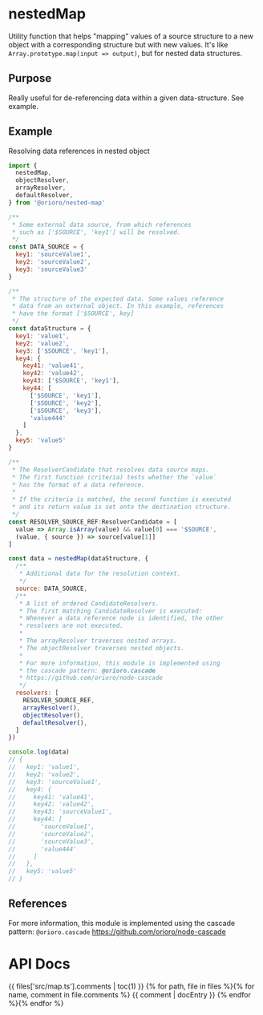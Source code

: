 # nestedMap

Utility function that helps "mapping" values of a source structure to a new
object with a corresponding structure but with new values. It's like
`Array.prototype.map(input => output)`, but for nested data structures.

## Purpose

Really useful for de-referencing data within a given data-structure. See example.

## Example

Resolving data references in nested object

```js
import {
  nestedMap,
  objectResolver,
  arrayResolver,
  defaultResolver,
} from '@orioro/nested-map'

/**
 * Some external data source, from which references
 * such as ['$SOURCE', 'key1'] will be resolved.
 */
const DATA_SOURCE = {
  key1: 'sourceValue1',
  key2: 'sourceValue2',
  key3: 'sourceValue3'
}

/**
 * The structure of the expected data. Some values reference
 * data from an external object. In this example, references
 * have the format ['$SOURCE', key]
 */
const dataStructure = {
  key1: 'value1',
  key2: 'value2',
  key3: ['$SOURCE', 'key1'],
  key4: {
    key41: 'value41',
    key42: 'value42',
    key43: ['$SOURCE', 'key1'],
    key44: [
      ['$SOURCE', 'key1'],
      ['$SOURCE', 'key2'],
      ['$SOURCE', 'key3'],
      'value444'
    ]
  },
  key5: 'value5'
}

/**
 * The ResolverCandidate that resolves data source maps.
 * The first function (criteria) tests whether the `value`
 * has the format of a data reference.
 *
 * If the criteria is matched, the second function is executed
 * and its return value is set onto the destination structure.
 */
const RESOLVER_SOURCE_REF:ResolverCandidate = [
  value => Array.isArray(value) && value[0] === '$SOURCE',
  (value, { source }) => source[value[1]]
]

const data = nestedMap(dataStructure, {
  /**
   * Additional data for the resolution context.
   */
  source: DATA_SOURCE,
  /**
   * A list of ordered CandidateResolvers.
   * The first matching CandidateResolver is executed:
   * Whenever a data reference node is identified, the other
   * resolvers are not executed.
   *
   * The arrayResolver traverses nested arrays.
   * The objectResolver traverses nested objects.
   *
   * For more information, this module is implemented using
   * the cascade pattern: @orioro.cascade
   * https://github.com/orioro/node-cascade
   */
  resolvers: [
    RESOLVER_SOURCE_REF,
    arrayResolver(),
    objectResolver(),
    defaultResolver(),
  ]
})

console.log(data)
// {
//   key1: 'value1',
//   key2: 'value2',
//   key3: 'sourceValue1',
//   key4: {
//     key41: 'value41',
//     key42: 'value42',
//     key43: 'sourceValue1',
//     key44: [
//       'sourceValue1',
//       'sourceValue2',
//       'sourceValue3',
//       'value444'
//     ]
//   },
//   key5: 'value5'
// }
```

## References
For more information, this module is implemented using
the cascade pattern: `@orioro.cascade` https://github.com/orioro/node-cascade

# API Docs

{{ files['src/map.ts'].comments | toc(1) }}
{% for path, file in files %}{% for name, comment in file.comments %}
{{ comment | docEntry }}
{% endfor %}{% endfor %}
